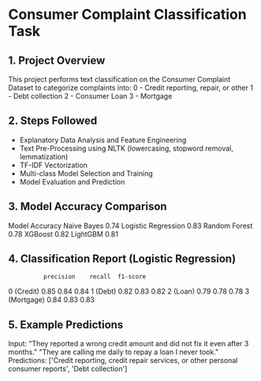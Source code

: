 # Consumer Complaint Classification Task

## 1. Project Overview

This project performs text classification on the Consumer Complaint Dataset to categorize complaints into:
0 - Credit reporting, repair, or other
1 - Debt collection
2 - Consumer Loan
3 - Mortgage

## 2. Steps Followed
- Explanatory Data Analysis and Feature Engineering
- Text Pre-Processing using NLTK (lowercasing, stopword removal, lemmatization)
- TF-IDF Vectorization
- Multi-class Model Selection and Training
- Model Evaluation and Prediction

## 3. Model Accuracy Comparison
Model	Accuracy
Naive Bayes	0.74
Logistic Regression	0.83
Random Forest	0.78
XGBoost	0.82
LightGBM	0.81

## 4. Classification Report (Logistic Regression)
              precision    recall  f1-score
0 (Credit)       0.85       0.84      0.84
1 (Debt)         0.82       0.83      0.82
2 (Loan)         0.79       0.78      0.78
3 (Mortgage)     0.84       0.83      0.83

## 5. Example Predictions
Input:
"They reported a wrong credit amount and did not fix it even after 3 months."
"They are calling me daily to repay a loan I never took."
Predictions:
['Credit reporting, credit repair services, or other personal consumer reports',
'Debt collection']


